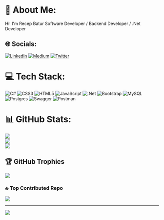 # 💫 About Me:
Hi! I'm Recep Batur
Software Developer / Backend Developer / .Net Developer

## 🌐 Socials:
[![LinkedIn](https://img.shields.io/badge/LinkedIn-%230077B5.svg?logo=linkedin&logoColor=white)](https://linkedin.com/in/recepbatur) [![Medium](https://img.shields.io/badge/Medium-12100E?logo=medium&logoColor=white)](https://medium.com/@recep.btr44) [![Twitter](https://img.shields.io/badge/Twitter-%231DA1F2.svg?logo=Twitter&logoColor=white)](https://twitter.com/RecepBtr) 

# 💻 Tech Stack:
![C#](https://img.shields.io/badge/c%23-%23239120.svg?style=for-the-badge&logo=c-sharp&logoColor=white) ![CSS3](https://img.shields.io/badge/css3-%231572B6.svg?style=for-the-badge&logo=css3&logoColor=white) ![HTML5](https://img.shields.io/badge/html5-%23E34F26.svg?style=for-the-badge&logo=html5&logoColor=white) ![JavaScript](https://img.shields.io/badge/javascript-%23323330.svg?style=for-the-badge&logo=javascript&logoColor=%23F7DF1E) ![.Net](https://img.shields.io/badge/.NET-5C2D91?style=for-the-badge&logo=.net&logoColor=white) ![Bootstrap](https://img.shields.io/badge/bootstrap-%238511FA.svg?style=for-the-badge&logo=bootstrap&logoColor=white) ![MySQL](https://img.shields.io/badge/mysql-%2300000f.svg?style=for-the-badge&logo=mysql&logoColor=white) ![Postgres](https://img.shields.io/badge/postgres-%23316192.svg?style=for-the-badge&logo=postgresql&logoColor=white) ![Swagger](https://img.shields.io/badge/-Swagger-%23Clojure?style=for-the-badge&logo=swagger&logoColor=white) ![Postman](https://img.shields.io/badge/Postman-FF6C37?style=for-the-badge&logo=postman&logoColor=white)
# 📊 GitHub Stats:
![](https://github-readme-stats.vercel.app/api?username=RecepBatur&theme=algolia&hide_border=false&include_all_commits=false&count_private=false)<br/>
![](https://github-readme-streak-stats.herokuapp.com/?user=RecepBatur&theme=algolia&hide_border=false)<br/>
![](https://github-readme-stats.vercel.app/api/top-langs/?username=RecepBatur&theme=algolia&hide_border=false&include_all_commits=false&count_private=false&layout=compact)

## 🏆 GitHub Trophies
![](https://github-profile-trophy.vercel.app/?username=RecepBatur&theme=radical&no-frame=false&no-bg=true&margin-w=4)

### 🔝 Top Contributed Repo
![](https://github-contributor-stats.vercel.app/api?username=RecepBatur&limit=5&theme=dark&combine_all_yearly_contributions=true)

---
[![](https://visitcount.itsvg.in/api?id=RecepBatur&icon=0&color=0)](https://visitcount.itsvg.in)

<!-- Proudly created with GPRM ( https://gprm.itsvg.in ) -->
